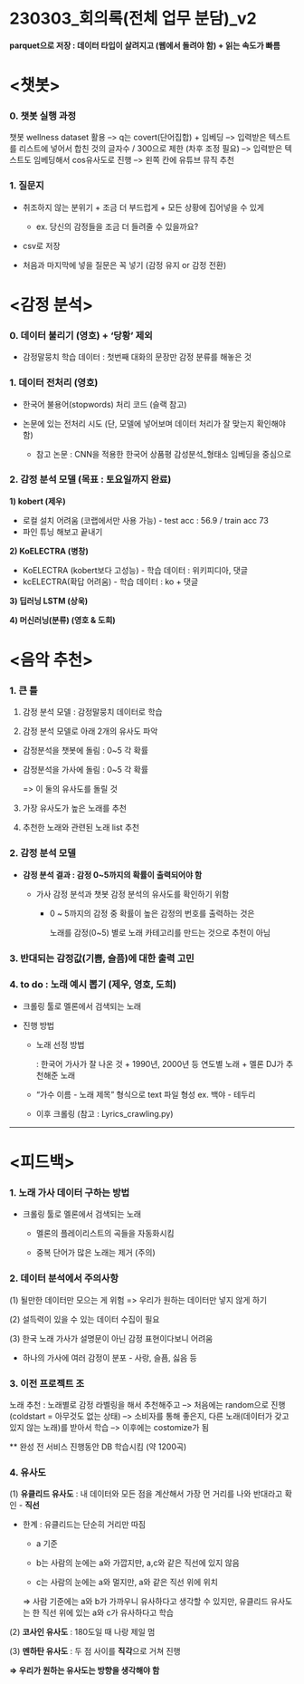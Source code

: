 # 230303_회의록(전체 업무 분담)_v2

**parquet으로 저장 : 데이터 타입이 살려지고 (웹에서 돌려야 함) + 읽는 속도가 빠름**

# <챗봇>

### 0. 챗봇 실행 과정

챗봇 wellness dataset 활용 –> q는 covert(단어집합) + 임베딩 –> 입력받은 텍스트를 리스트에 넣어서 합친 것의 글자수 / 300으로 제한 (차후 조정 필요) –> 입력받은 텍스트도 임베딩해서 cos유사도로 진행 –> 왼쪽 칸에 유튜브 뮤직 추천

### 1. 질문지

- 취조하지 않는 분위기 + 조금 더 부드럽게 + 모든 상황에 집어넣을 수 있게

  - ex. 당신의 감정들을 조금 더 들려줄 수 있을까요?

- csv로 저장
- 처음과 마지막에 넣을 질문은 꼭 넣기 (감정 유지 or 감정 전환)

# <감정 분석>

### 0. 데이터 불리기 (영호) + ‘당황’ 제외

- 감정말뭉치 학습 데이터 : 첫번째 대화의 문장만 감정 분류를 해놓은 것

### 1. 데이터 전처리 (영호)

- 한국어 불용어(stopwords) 처리 코드 (슬랙 참고)
- 논문에 있는 전처리 시도 (단, 모델에 넣어보며 데이터 처리가 잘 맞는지 확인해야 함)

  - 참고 논문 : CNN을 적용한 한국어 상품평 감성분석_형태소 임베딩을 중심으로

### 2. 감정 분석 모델 (목표 : 토요일까지 완료)

**1) kobert (제우)**

- 로컬 설치 어려움 (코랩에서만 사용 가능) - test acc : 56.9 / train acc 73
- 파인 튜닝 해보고 끝내기

**2) KoELECTRA (병창)** 

- KoELECTRA (kobert보다 고성능) - 학습 데이터 : 위키피디아, 댓글
- kcELECTRA(확답 어려움) - 학습 데이터 : ko + 댓글

**3) 딥러닝 LSTM (상욱)**

**4) 머신러닝(분류)  (영호 & 도희)**

# <음악 추천>

### 1. 큰 틀

1) 감정 분석 모델 : 감정말뭉치 데이터로 학습

2) 감정 분석 모델로 아래 2개의 유사도 파악

- 감정분석을 챗봇에 돌림 : 0~5 각 확률
- 감정분석을 가사에 돌림 : 0~5 각 확률

  => 이 둘의 유사도를 돌릴 것

3) 가장 유사도가 높은 노래를 추천 

4) 추천한 노래와 관련된 노래 list 추천

### 2. 감정 분석 모델

- **감정 분석 결과 : 감정 0~5까지의 확률이 출력되어야 함**

  - 가사 감정 분석과 챗봇 감정 분석의 유사도를 확인하기 위함

    - 0 ~ 5까지의 감정 중 확률이 높은 감정의 번호를 출력하는 것은 

      노래를 감정(0~5) 별로 노래 카테고리를 만드는 것으로 추천이 아님 

### 3. 반대되는 감정값(기쁨, 슬픔)에 대한 출력 고민

### 4. to do : 노래 예시 뽑기 (제우, 영호, 도희)

- 크롤링 툴로 멜론에서 검색되는 노래
- 진행 방법

  - 노래 선정 방법 

     : 한국어 가사가 잘 나온 것 + 1990년, 2000년 등 연도별 노래 + 멜론 DJ가 추천해준 노래

  - “가수 이름 - 노래 제목” 형식으로 text 파일 형성  ex. 백야 - 테두리 

  - 이후 크롤링 (참고 : Lyrics_crawling.py)

---

# <피드백>

### 1. 노래 가사 데이터 구하는 방법

- 크롤링 툴로 멜론에서 검색되는 노래

  - 멜론의 플레이리스트의 곡들을 자동화시킴

  - 중복 단어가 많은 노래는 제거 (주의)

### 2. 데이터 분석에서 주의사항

(1) 될만한 데이터만 모으는 게 위험 => 우리가 원하는 데이터만 넣지 않게 하기

(2) 설득력이 있을 수 있는 데이터 수집이 필요

(3) 한국 노래 가사가 설명문이 아닌 감정 표현이다보니 어려움 

  - 하나의 가사에 여러 감정이 분포 - 사랑, 슬픔, 싫음 등

### 3. 이전 프로젝트 조

노래 추천 : 노래별로 감정 라벨링을 해서 추천해주고 –> 처음에는 random으로 진행(coldstart = 아무것도 없는 상태) –> 소비자를 통해 좋은지, 다른 노래(데이터가 갖고있지 않는 노래)를 받아서 학습 –> 이후에는 costomize가 됨

** 완성 전 서비스 진행동안 DB 학습시킴 (약 1200곡)

### 4. 유사도

(1) **유클리드 유사도** : 내 데이터와 모든 점을 계산해서 가장 먼 거리를 나와 반대라고 확인 - **직선**

- 한계 : 유클리드는 단순히 거리만 따짐

  - a 기준 

  - b는 사람의 눈에는 a와 가깝지만, a,c와 같은 직선에 있지 않음 

  - c는 사람의 눈에는 a와 멀지만, a와 같은 직선 위에 위치 

  ⇒ 사람 기준에는 a와 b가 가까우니 유사하다고 생각할 수 있지만, 유클리드 유사도는 한 직선 위에 있는 a와 c가 유사하다고 학습

(2) **코사인 유사도** : 180도일 때 나랑 제일 멈

(3) **멘하탄 유사도** : 두 점 사이를 **직각**으로 거쳐 진행 

**⇒ 우리가 원하는 유사도는 방향을 생각해야 함**
